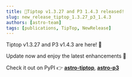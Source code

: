 ```yaml
---
title: 📢Tiptop v1.3.27 and P3 1.4.3 released!
slug: new_release_tiptop_1.3.27_p3_1.4.3
authors: [astro-team]
tags: [publications, TipTop, NewRelease]
---
```


Tiptop v1.3.27 and P3 v1.4.3 are here! 🎉  

Update now and enjoy the latest enhancements 🚀

Check it out on PyPI 👉 [**astro-tiptop**](https://pypi.org/project/astro-tiptop/), [**astro-p3**](https://pypi.org/project/astro-p3/1.4.3/)
<!-- truncate -->
